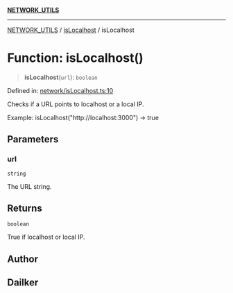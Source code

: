 [**NETWORK_UTILS**](../../README.md)

***

[NETWORK_UTILS](../../README.md) / [isLocalhost](../README.md) / isLocalhost

# Function: isLocalhost()

> **isLocalhost**(`url`): `boolean`

Defined in: [network/isLocalhost.ts:10](https://github.com/dailker/everyutil/blob/26e2bb73429918cf0d08899e9efd90b82a42c92e/src/network/isLocalhost.ts#L10)

Checks if a URL points to localhost or a local IP.

Example: isLocalhost("http://localhost:3000") → true

## Parameters

### url

`string`

The URL string.

## Returns

`boolean`

True if localhost or local IP.

## Author

## Dailker
